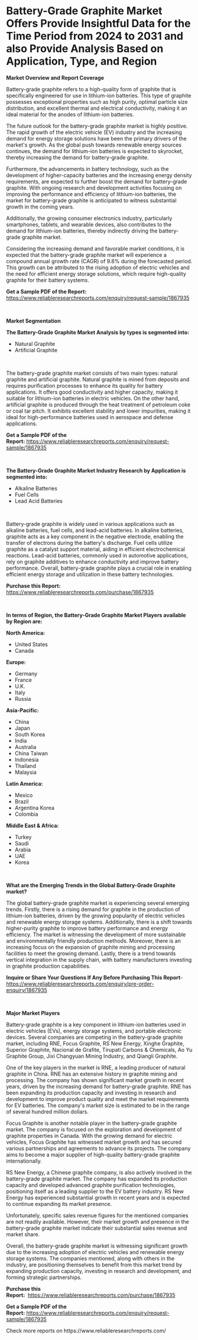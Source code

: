 <p><h1>Battery-Grade Graphite Market Offers Provide Insightful Data for the Time Period from 2024 to 2031 and also Provide Analysis Based on Application, Type, and Region</h1></p><p><strong>Market Overview and Report Coverage</strong></p>
<p><p>Battery-grade graphite refers to a high-quality form of graphite that is specifically engineered for use in lithium-ion batteries. This type of graphite possesses exceptional properties such as high purity, optimal particle size distribution, and excellent thermal and electrical conductivity, making it an ideal material for the anodes of lithium-ion batteries.</p><p>The future outlook for the battery-grade graphite market is highly positive. The rapid growth of the electric vehicle (EV) industry and the increasing demand for energy storage solutions have been the primary drivers of the market's growth. As the global push towards renewable energy sources continues, the demand for lithium-ion batteries is expected to skyrocket, thereby increasing the demand for battery-grade graphite.</p><p>Furthermore, the advancements in battery technology, such as the development of higher-capacity batteries and the increasing energy density requirements, are expected to further boost the demand for battery-grade graphite. With ongoing research and development activities focusing on improving the performance and efficiency of lithium-ion batteries, the market for battery-grade graphite is anticipated to witness substantial growth in the coming years.</p><p>Additionally, the growing consumer electronics industry, particularly smartphones, tablets, and wearable devices, also contributes to the demand for lithium-ion batteries, thereby indirectly driving the battery-grade graphite market.</p><p>Considering the increasing demand and favorable market conditions, it is expected that the battery-grade graphite market will experience a compound annual growth rate (CAGR) of 9.8% during the forecasted period. This growth can be attributed to the rising adoption of electric vehicles and the need for efficient energy storage solutions, which require high-quality graphite for their battery systems.</p></p>
<p><strong>Get a Sample PDF of the Report:</strong> <a href="https://www.reliableresearchreports.com/enquiry/request-sample/1867935">https://www.reliableresearchreports.com/enquiry/request-sample/1867935</a></p>
<p>&nbsp;</p>
<p><strong>Market Segmentation</strong></p>
<p><strong>The Battery-Grade Graphite Market Analysis by types is segmented into:</strong></p>
<p><ul><li>Natural Graphite</li><li>Artificial Graphite</li></ul></p>
<p>&nbsp;</p>
<p><p>The battery-grade graphite market consists of two main types: natural graphite and artificial graphite. Natural graphite is mined from deposits and requires purification processes to enhance its quality for battery applications. It offers good conductivity and higher capacity, making it suitable for lithium-ion batteries in electric vehicles. On the other hand, artificial graphite is produced through the heat treatment of petroleum coke or coal tar pitch. It exhibits excellent stability and lower impurities, making it ideal for high-performance batteries used in aerospace and defense applications.</p></p>
<p><strong>Get a Sample PDF of the Report:</strong>&nbsp;<a href="https://www.reliableresearchreports.com/enquiry/request-sample/1867935">https://www.reliableresearchreports.com/enquiry/request-sample/1867935</a></p>
<p>&nbsp;</p>
<p><strong>The Battery-Grade Graphite Market Industry Research by Application is segmented into:</strong></p>
<p><ul><li>Alkaline Batteries</li><li>Fuel Cells</li><li>Lead Acid Batteries</li></ul></p>
<p>&nbsp;</p>
<p><p>Battery-grade graphite is widely used in various applications such as alkaline batteries, fuel cells, and lead-acid batteries. In alkaline batteries, graphite acts as a key component in the negative electrode, enabling the transfer of electrons during the battery's discharge. Fuel cells utilize graphite as a catalyst support material, aiding in efficient electrochemical reactions. Lead-acid batteries, commonly used in automotive applications, rely on graphite additives to enhance conductivity and improve battery performance. Overall, battery-grade graphite plays a crucial role in enabling efficient energy storage and utilization in these battery technologies.</p></p>
<p><strong>Purchase this Report:</strong>&nbsp; <a href="https://www.reliableresearchreports.com/purchase/1867935">https://www.reliableresearchreports.com/purchase/1867935</a></p>
<p>&nbsp;</p>
<p><strong>In terms of Region, the Battery-Grade Graphite Market Players available by Region are:</strong></p>
<p>
    <p> <strong> North America: </strong>
        <ul>
            <li>United States</li>
            <li>Canada</li>
        </ul>
        </p> 
    <p> <strong> Europe: </strong>
        <ul>
            <li>Germany</li>
            <li>France</li>
            <li>U.K.</li>
            <li>Italy</li>
            <li>Russia</li>
        </ul>
        </p> 
    <p> <strong> Asia-Pacific: </strong>
        <ul>
            <li>China</li>
            <li>Japan</li>
            <li>South Korea</li>
            <li>India</li>
            <li>Australia</li>
            <li>China Taiwan</li>
            <li>Indonesia</li>
            <li>Thailand</li>
            <li>Malaysia</li>
        </ul>
        </p> 
    <p> <strong> Latin America: </strong>
        <ul>
            <li>Mexico</li>
            <li>Brazil</li>
            <li>Argentina Korea</li>
            <li>Colombia</li>
        </ul>
        </p> 
    <p> <strong> Middle East & Africa: </strong>
        <ul>
            <li>Turkey</li>
            <li>Saudi</li>
            <li>Arabia</li>
            <li>UAE</li>
            <li>Korea</li>
        </ul>
    </p>
    </p>
<p>&nbsp;</p>
<p><strong>What are the Emerging Trends in the Global Battery-Grade Graphite market?</strong></p>
<p><p>The global battery-grade graphite market is experiencing several emerging trends. Firstly, there is a rising demand for graphite in the production of lithium-ion batteries, driven by the growing popularity of electric vehicles and renewable energy storage systems. Additionally, there is a shift towards higher-purity graphite to improve battery performance and energy efficiency. The market is witnessing the development of more sustainable and environmentally friendly production methods. Moreover, there is an increasing focus on the expansion of graphite mining and processing facilities to meet the growing demand. Lastly, there is a trend towards vertical integration in the supply chain, with battery manufacturers investing in graphite production capabilities.</p></p>
<p><strong>Inquire or Share Your Questions If Any Before Purchasing This Report</strong>- <a href="https://www.reliableresearchreports.com/enquiry/pre-order-enquiry/1867935">https://www.reliableresearchreports.com/enquiry/pre-order-enquiry/1867935</a></p>
<p>&nbsp;</p>
<p><strong>Major Market Players</strong></p>
<p><p>Battery-grade graphite is a key component in lithium-ion batteries used in electric vehicles (EVs), energy storage systems, and portable electronic devices. Several companies are competing in the battery-grade graphite market, including RNE, Focus Graphite, RS New Energy, Xinghe Graphite, Superior Graphite, Nacional de Grafite, Tirupati Carbons & Chemicals, Ao Yu Graphite Group, Jixi Changyuan Mining Industry, and Qiangli Graphite.</p><p>One of the key players in the market is RNE, a leading producer of natural graphite in China. RNE has an extensive history in graphite mining and processing. The company has shown significant market growth in recent years, driven by the increasing demand for battery-grade graphite. RNE has been expanding its production capacity and investing in research and development to improve product quality and meet the market requirements for EV batteries. The company's market size is estimated to be in the range of several hundred million dollars.</p><p>Focus Graphite is another notable player in the battery-grade graphite market. The company is focused on the exploration and development of graphite properties in Canada. With the growing demand for electric vehicles, Focus Graphite has witnessed market growth and has secured various partnerships and agreements to advance its projects. The company aims to become a major supplier of high-quality battery-grade graphite internationally.</p><p>RS New Energy, a Chinese graphite company, is also actively involved in the battery-grade graphite market. The company has expanded its production capacity and developed advanced graphite purification technologies, positioning itself as a leading supplier to the EV battery industry. RS New Energy has experienced substantial growth in recent years and is expected to continue expanding its market presence.</p><p>Unfortunately, specific sales revenue figures for the mentioned companies are not readily available. However, their market growth and presence in the battery-grade graphite market indicate their substantial sales revenue and market share.</p><p>Overall, the battery-grade graphite market is witnessing significant growth due to the increasing adoption of electric vehicles and renewable energy storage systems. The companies mentioned, along with others in the industry, are positioning themselves to benefit from this market trend by expanding production capacity, investing in research and development, and forming strategic partnerships.</p></p>
<p><strong>Purchase this Report:</strong>&nbsp;&nbsp;<a href="https://www.reliableresearchreports.com/purchase/1867935">https://www.reliableresearchreports.com/purchase/1867935</a></p>
<p></p>
<p><strong>Get a Sample PDF of the Report:</strong>&nbsp;<a href="https://www.reliableresearchreports.com/enquiry/request-sample/1867935">https://www.reliableresearchreports.com/enquiry/request-sample/1867935</a></p>
<p>Check more reports on https://www.reliableresearchreports.com/</p>